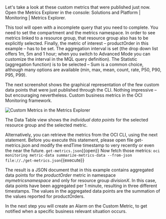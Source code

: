 Let's take a look at these custom metrics that were published just now. Open the Metrics Explorer in the console: Solutions and Platform | Monitoring | Metrics Explorer. 

This tool will open with a incomplete query that you need to complete. You need to set the compartment and the metrics namespace. In order to see metrics linked to a resource group, that resource group also has to be explicitly selected. Finally, the metric of interest – productOrder in this example – has to be set. The aggregation interval is set (the drop down list offers 1m, 5m and 1 hour; when you switch to Advanced Mode you can customize the interval in the MQL query definition). The Statistic (aggregation function) is to be selected – Sum is a common choice, although many options are available (min, max, mean, count, rate, P50, P90, P95, P99).

The next screenshot shows the graphical representation of the few custom data points that were just published through the CLI. Nothing impressive – but encouraging nevertheless. Custom business metrics in the OCI Monitoring framework.

![Custom Metrics in the Metrics Explorer](/RedExpertAlliance/courses/oci-course/monitoring-metrics-alarms-on-oci/assets/oci-custom-metrics-explorer.png)

The Data Table view shows the *individual data points* for the selected resource group and the selected metric.

Alternatively, you can retrieve the metrics from the OCI CLI, using the next statement. Before you execute this statement, please open file get-metrics.json and modify the endTime timestamp to very recently or even the near the future.
`get-metrics.json`{{open}}
Now fetch those metrics:
`oci monitoring metric-data summarize-metrics-data --from-json file://./get-metrics.json`{{execute}}

The result is a JSON document that in this example contains aggregated data points for the *productOrder* metric in namespace *mymetricsnamespace* and only for resource group *divisionX*. In this case, data points have been aggregated per 1 minute, resulting in three different timestamps. The values in the aggregated data points are the summation of the values reported for productOrders.

In the next step you will create an Alarm on the Custom Metric, to get notified when a specific business relevant situation occurs.

